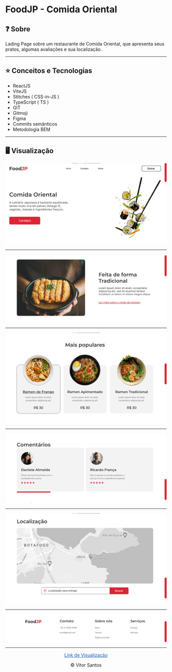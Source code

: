 # FoodJP - Comida Oriental

## ❓ Sobre

Lading Page sobre um restaurante de Comida Oriental, que apresenta seus pratos, algumas avaliações e sua localização.

---

## ⭐ Conceitos e Tecnologias

- ReactJS
- ViteJS
- Stitches ( CSS-in-JS )
- TypeScript ( TS )
- GIT
- Gitmoji
- Figma
- Commits semânticos
- Metodologia BEM

---

## 🖥 Visualização

<img src="./.github/hero.png"/>

---

<img src="./.github/madeIn.png"/>

---

<img src="./.github/mostPopular.png"/>

---

<img src="./.github/Comments.png"/>

---

<img src="./.github/location.png"/>

---

<img src="./.github/footer.png"/>

---

<div align="center">
    <a style="color: #195BBD;" href="https://food-jp-restaurant.vercel.app/">Link de Visualização</a>
    <p> &copy; Vitor Santos
</div>
